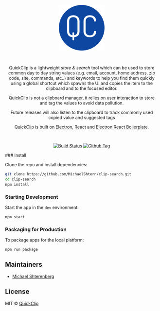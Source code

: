 <div align="center">
<img src="./assets/icons/192x192.png" align="center" height="150px"/>

<br>
<br>
<br>

<p>
QuickClip is a lightweight <I>store & search</I> tool which can be used to store common day to day string values (e.g. email, account, home address, zip code, site, commands, etc..) and keywords to help you find them quickly using a global shortcut which spawns the UI and copies the item to the clipboard and to the focused editor.

QuickClip is not a clipboard manager, it relies on user interaction to store and tag the values to avoid data pollution.

Future releases will also listen to the clipboard to track commonly used copied value and suggested tags

QuickClip is built on <a href="https://electron.atom.io/">Electron</a>, <a href="https://facebook.github.io/react/">React</a> and <a href="https://electron-react-boilerplate.js.org/">Electron React Boilerplate</a>.

</p>

<br>

<div align="center">

[![Build Status][github-actions-status]][github-actions-url]
[![Github Tag][github-tag-image]][github-tag-url]

</div>

<div align="left">
### Install

Clone the repo and install dependencies:

```bash
git clone https://github.com/MichaelShtern/clip-search.git
cd clip-search
npm install
```

### Starting Development

Start the app in the `dev` environment:

```bash
npm start
```

### Packaging for Production

To package apps for the local platform:

```bash
npm run package
```

## Maintainers

- [Michael Shterenberg](https://github.com/MichaelShtern)

## License

MIT © [QuickClip](https://github.com/MichaelShtern/clip-search/blob/v1.0.0/LICENSE)

[github-actions-status]: https://github.com/MichaelShtern/clip-search/actions/workflows/test.yml/badge.svg
[github-actions-url]: https://github.com/MichaelShtern/clip-search/actions/workflows/test.yml
[github-tag-image]: https://img.shields.io/github/tag/MichaelShtern/clip-search.svg?label=version
[github-tag-url]: https://github.com/MichaelShtern/clip-search/releases/latest
